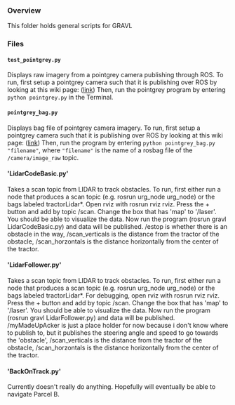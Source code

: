 ### Overview
This folder holds general scripts for GRAVL

### Files
#### `test_pointgrey.py`
Displays raw imagery from a pointgrey camera publishing through ROS. To run, first setup a pointgrey camera such that it is
publishing over ROS by looking at this wiki page: ([link](https://github.com/olinrobotics/gravl/wiki/Kubo:-Cameras))  Then,
run the pointgrey program by entering `python pointgrey.py` in the Terminal.

#### `pointgrey_bag.py`
Displays bag file of pointgrey camera imagery. To run, first setup a pointgrey camera such that it is
publishing over ROS by looking at this wiki page: ([link](https://github.com/olinrobotics/gravl/wiki/Kubo:-Cameras))  Then, 
run the program by entering `python pointgrey_bag.py "filename"`, where `"filename"` is the name of a rosbag file of the 
`/camera/image_raw` topic.

#### 'LidarCodeBasic.py'
Takes a scan topic from LIDAR to track obstacles. To run, first either run a node that produces a scan topic (e.g. rosrun urg_node urg_node) or the bags labeled tractorLidar*. Open rviz with rosrun rviz rviz. Press the + button and add by topic /scan. Change the box that has 'map' to '/laser'. You should be able to visualize the data. Now run the program (rosrun gravl LidarCodeBasic.py) and data will be published. /estop is whether there is an obstacle in the way, /scan_verticals is the distance from the tractor of the obstacle, /scan_horzontals is the distance horizontally from the center of the tractor.

#### 'LidarFollower.py'
Takes a scan topic from LIDAR to track obstacles. To run, first either run a node that produces a scan topic (e.g. rosrun urg_node urg_node) or the bags labeled tractorLidar*. For debugging, open rviz with rosrun rviz rviz. Press the + button and add by topic /scan. Change the box that has 'map' to '/laser'. You should be able to visualize the data. Now run the program (rosrun gravl LidarFollower.py) and data will be published. /myMadeUpAcker is just a place holder for now because i don't know where to publish to, but it publishes the steering angle and speed to go towards the 'obstacle', /scan_verticals is the distance from the tractor of the obstacle, /scan_horzontals is the distance horizontally from the center of the tractor.

#### 'BackOnTrack.py'
Currently doesn't really do anything. Hopefully will eventually be able to navigate Parcel B.
